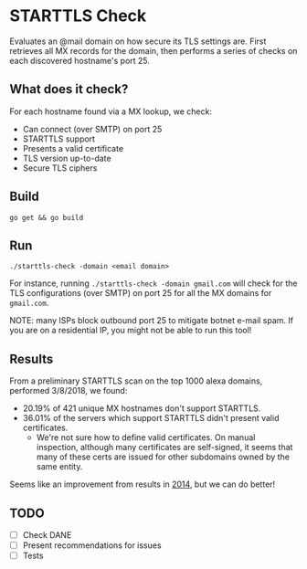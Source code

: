 # STARTTLS Check
Evaluates an @mail domain on how secure its TLS settings are. First retrieves
all MX records for the domain, then performs a series of checks on each
discovered hostname's port 25.

## What does it check?
For each hostname found via a MX lookup, we check:
 - Can connect (over SMTP) on port 25
 - STARTTLS support
 - Presents a valid certificate
 - TLS version up-to-date
 - Secure TLS ciphers

## Build

```
go get && go build
```

## Run

```
./starttls-check -domain <email domain> 
```

For instance, running `./starttls-check -domain gmail.com` will
check for the TLS configurations (over SMTP) on port 25 for all the MX domains for `gmail.com`.

NOTE: many ISPs block outbound port 25 to mitigate botnet e-mail spam. If you are on a residential IP, you might not be able to run this tool!

## Results
From a preliminary STARTTLS scan on the top 1000 alexa domains, performed 3/8/2018, we found:
 - 20.19% of 421 unique MX hostnames don't support STARTTLS.
 - 36.01% of the servers which support STARTTLS didn't present valid certificates.
    - We're not sure how to define valid certificates. On manual inspection, although many certificates are self-signed, it seems that many of these certs are issued for other subdomains owned by the same entity.

Seems like an improvement from results in [2014](https://research.google.com/pubs/pub43962.html), but we can do better!


## TODO
 - [ ] Check DANE
 - [ ] Present recommendations for issues
 - [ ] Tests

